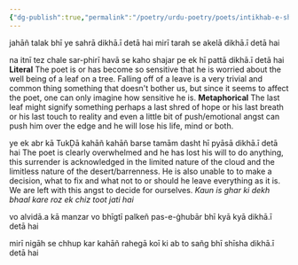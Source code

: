 ```yaml
---
{"dg-publish":true,"permalink":"/poetry/urdu-poetry/poets/intikhab-e-shakeb/na-itni-tez-chale-sar-phiri-hava-se-kaho/"}
---
```




jahāñ talak bhī ye sahrā dikhā.ī detā hai
mirī tarah se akelā dikhā.ī detā hai

na itnī tez chale sar-phirī havā se kaho
shajar pe ek hī pattā dikhā.ī detā hai
	**Literal**
	The poet is or has become so sensitive that he is worried about the well being of a leaf on a tree. Falling off of a leave is a very trivial and common thing something that doesn't bother us, but since it seems to affect the poet, one can only imagine how sensitive he is.
	**Metaphorical**
	The last leaf might signify something perhaps a last shred of hope or his last breath or his last touch to reality and even a little bit of push/emotional angst can push him over the edge and he will lose his life, mind or both. 


ye ek abr kā TukḌā kahāñ kahāñ barse
tamām dasht hī pyāsā dikhā.ī detā hai
	The poet is clearly overwhelmed and he has lost his will to do anything, this surrender is acknowledged in the limited nature of the cloud and the limitless nature of the desert/barrenness. He is also unable to to make a decision, what to fix and what not to or should he leave everything as it is. We are left with this angst to decide for ourselves. 
	*Kaun is ghar ki dekh bhaal kare 
	roz ek chiz toot jati hai*

vo alvidā.a kā manzar vo bhīgtī palkeñ
pas-e-ġhubār bhī kyā kyā dikhā.ī detā hai

mirī nigāh se chhup kar kahāñ rahegā koī
ki ab to sañg bhī shīsha dikhā.ī detā hai

